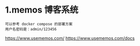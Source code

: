 
# 1.memos 博客系统
```
可以参考 docker compose 的部署方案
用户名密码是：admin/123456
```
https://www.usememos.com/
https://www.usememos.com/docs